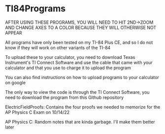 # TI84Programs
AFTER USING THESE PROGRAMS, YOU WILL NEED TO HIT 2ND->ZOOM AND CHANGE AXES TO A COLOR BECAUSE THEY WILL OTHERWISE NOT APPEAR

All programs have only been tested on my TI-84 Plus CE, and so I do not know if they will work on other variants of the TI-84

To upload these to your calculator, you need to download Texas Instrument's TI Connect Software and use the cable that came with
your calculator and that you use to charge it to upload the program

You can also find instructions on how to upload programs to your calculator on google

The only way to view the code is through the TI Connect Software, you need to download the program from this Github repository

ElectricFieldProofs: Contains the four proofs we needed to memorize for the AP Physics C Exam on 10/14/22

AP Physics C: Random notes that are kinda garbage. I'll make them better later
